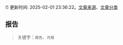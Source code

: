 :alarm_clock: 更新时间: 2025-02-01 23:36:22。[文章来源](/README.md)、[文章分类](/TAGS.md)

## 报告


> 关键字：`报告`、`月报`



